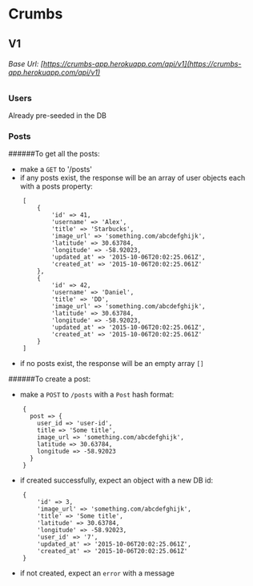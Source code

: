 # Crumbs

## V1

###### Base Url: [https://crumbs-app.herokuapp.com/api/v1](https://crumbs-app.herokuapp.com/api/v1)
### Users

Already pre-seeded in the DB

### Posts
######To get all the posts:
* make a `GET` to '/posts'
* if any posts exist, the response will be an array of user objects each with a posts property:

```
	[
		{
		 	'id' => 41,
      		'username' => 'Alex',
			'title' => 'Starbucks',
	   		'image_url' => 'something.com/abcdefghijk',
	   		'latitude' => 30.63784,
      		'longitude' => -58.92023,
	   		'updated_at' => '2015-10-06T20:02:25.061Z',
	   		'created_at' => '2015-10-06T20:02:25.061Z'
		},
    	{
		 	'id' => 42,
      		'username' => 'Daniel',
			'title' => 'DD',
	   		'image_url' => 'something.com/abcdefghijk',
	   		'latitude' => 30.63784,
      		'longitude' => -58.92023,
	   		'updated_at' => '2015-10-06T20:02:25.061Z',
			'created_at' => '2015-10-06T20:02:25.061Z'
		}
	]
```

* if no posts exist, the response will be an empty array `[]`

######To create a post:

* make a `POST` to `/posts` with a `Post` hash format:

```
	{
      post => {
        user_id => 'user-id',
        title => 'Some title',
        image_url => 'something.com/abcdefghijk',
        latitude => 30.63784,
        longitude => -58.92023
      }
    }
```

* if created successfully, expect an object with a new DB id:

```
	{
		'id' => 3,
		'image_url' => 'something.com/abcdefghijk',
		'title' => 'Some title',
		'latitude' => 30.63784,
		'longitude' => -58.92023,
		'user_id' => '7',
		'updated_at' => '2015-10-06T20:02:25.061Z',
	   	'created_at' => '2015-10-06T20:02:25.061Z'
	}
```
*  if not created, expect an `error` with a message
